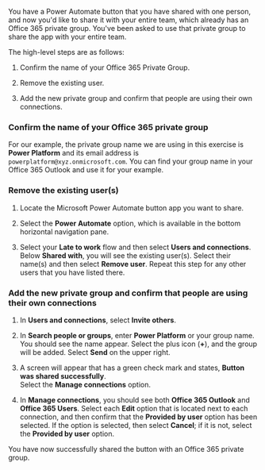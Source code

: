 You have a Power Automate button that you have shared with one 
person, and now you'd like to share it with your entire team, which
already has an Office 365 private group. You've been asked to use that
private group to share the app with your entire team.

The high-level steps are as follows:

1.  Confirm the name of your Office 365 Private Group.

1.  Remove the existing user.

1.  Add the new private group and confirm that people are using their own connections.

### Confirm the name of your Office 365 private group

For our example, the private group name we are using in this exercise is 
**Power Platform** and its email address is ```powerplatform@xyz.onmicrosoft.com```. 
You can find your group name in your Office 365 Outlook and use it for your example.

### Remove the existing user(s)

1.  Locate the Microsoft Power Automate button app you want to share.

1.  Select the **Power Automate** option, which is available in the bottom
    horizontal navigation pane.

1.  Select your **Late to work** flow and then select **Users and connections**. 
    Below **Shared with**, you will see the existing user(s). Select their 
    name(s) and then select **Remove user**. Repeat this step for any other 
    users that you have listed there.

### Add the new private group and confirm that people are using their own connections

1.  In **Users and connections**, select **Invite others**.

1.  In **Search people or groups**, enter **Power Platform** or your group name. You
    should see the name appear. Select the plus icon (**+**), and the group will be added.
    Select **Send** on the upper right.

1.  A screen will appear that has a green check mark and
    states, **Button was shared successfully**.  
    Select the **Manage connections** option.

1.  In **Manage connections**, you should see both **Office 365 Outlook** and
    **Office 365 Users**. 
    Select each **Edit** option that is located next to each connection, and then confirm that the 
    **Provided by user** option has been selected. 
    If the option is selected, then select **Cancel**; if it is not, select the 
    **Provided by user** option.

You have now successfully shared the button with an Office 365 private group.
